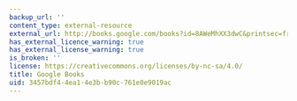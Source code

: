 ```yaml
---
backup_url: ''
content_type: external-resource
external_url: http://books.google.com/books?id=8AWeMhXX3dwC&printsec=frontcover
has_external_licence_warning: true
has_external_license_warning: true
is_broken: ''
license: https://creativecommons.org/licenses/by-nc-sa/4.0/
title: Google Books
uid: 3457bdf4-4ea1-4e3b-b90c-761e0e9019ac
---
```

